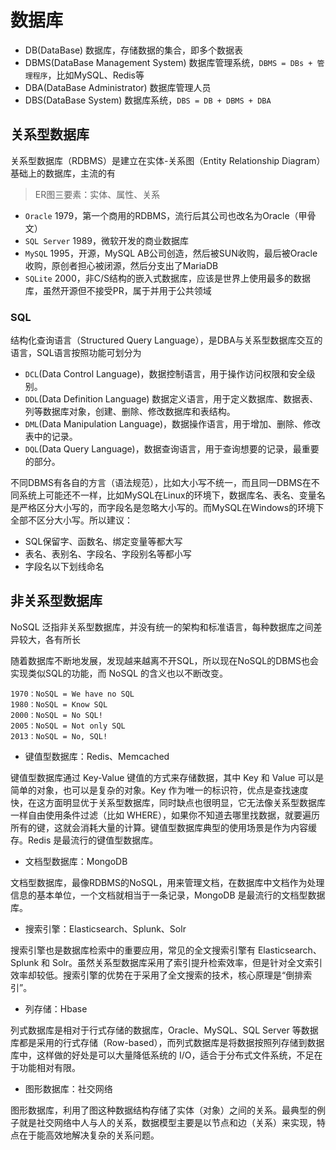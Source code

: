 # 数据库

- DB(DataBase) 数据库，存储数据的集合，即多个数据表
- DBMS(DataBase Management System) 数据库管理系统，`DBMS = DBs + 管理程序`，比如MySQL、Redis等
- DBA(DataBase Administrator) 数据库管理人员
- DBS(DataBase System) 数据库系统，`DBS = DB + DBMS + DBA`

## 关系型数据库

关系型数据库（RDBMS）是建立在实体-关系图（Entity Relationship Diagram）基础上的数据库，主流的有

> ER图三要素：实体、属性、关系

- `Oracle` 1979，第一个商用的RDBMS，流行后其公司也改名为Oracle（甲骨文）
- `SQL Server` 1989，微软开发的商业数据库
- `MySQL` 1995，开源，MySQL AB公司创造，然后被SUN收购，最后被Oracle收购，原创者担心被闭源，然后分支出了MariaDB
- `SQLite` 2000，非C/S结构的嵌入式数据库，应该是世界上使用最多的数据库，虽然开源但不接受PR，属于并用于公共领域

### SQL

结构化查询语言（Structured Query Language），是DBA与关系型数据库交互的语言，SQL语言按照功能可划分为

- `DCL`(Data Control Language)，数据控制语言，用于操作访问权限和安全级别。
- `DDL`(Data Definition Language) 数据定义语言，用于定义数据库、数据表、列等数据库对象，创建、删除、修改数据库和表结构。
- `DML`(Data Manipulation Language)，数据操作语言，用于增加、删除、修改表中的记录。
- `DQL`(Data Query Language)，数据查询语言，用于查询想要的记录，最重要的部分。

不同DBMS有各自的方言（语法规范），比如大小写不统一，而且同一DBMS在不同系统上可能还不一样，比如MySQL在Linux的环境下，数据库名、表名、变量名是严格区分大小写的，而字段名是忽略大小写的。而MySQL在Windows的环境下全部不区分大小写。所以建议：

- SQL保留字、函数名、绑定变量等都大写
- 表名、表别名、字段名、字段别名等都小写
- 字段名以下划线命名

## 非关系型数据库

NoSQL 泛指非关系型数据库，并没有统一的架构和标准语言，每种数据库之间差异较大，各有所长

随着数据库不断地发展，发现越来越离不开SQL，所以现在NoSQL的DBMS也会实现类似SQL的功能，而 NoSQL 的含义也以不断改变。

```text
1970：NoSQL = We have no SQL
1980：NoSQL = Know SQL
2000：NoSQL = No SQL!
2005：NoSQL = Not only SQL
2013：NoSQL = No, SQL!
```

- 键值型数据库：Redis、Memcached

键值型数据库通过 Key-Value 键值的方式来存储数据，其中 Key 和 Value 可以是简单的对象，也可以是复杂的对象。Key 作为唯一的标识符，优点是查找速度快，在这方面明显优于关系型数据库，同时缺点也很明显，它无法像关系型数据库一样自由使用条件过滤（比如 WHERE），如果你不知道去哪里找数据，就要遍历所有的键，这就会消耗大量的计算。键值型数据库典型的使用场景是作为内容缓存。Redis 是最流行的键值型数据库。

- 文档型数据库：MongoDB

文档型数据库，最像RDBMS的NoSQL，用来管理文档，在数据库中文档作为处理信息的基本单位，一个文档就相当于一条记录，MongoDB 是最流行的文档型数据库。

- 搜索引擎：Elasticsearch、Splunk、Solr

搜索引擎也是数据库检索中的重要应用，常见的全文搜索引擎有 Elasticsearch、Splunk 和 Solr。虽然关系型数据库采用了索引提升检索效率，但是针对全文索引效率却较低。搜索引擎的优势在于采用了全文搜索的技术，核心原理是“倒排索引”。

- 列存储：Hbase

列式数据库是相对于行式存储的数据库，Oracle、MySQL、SQL Server 等数据库都是采用的行式存储（Row-based），而列式数据库是将数据按照列存储到数据库中，这样做的好处是可以大量降低系统的 I/O，适合于分布式文件系统，不足在于功能相对有限。

- 图形数据库：社交网络

图形数据库，利用了图这种数据结构存储了实体（对象）之间的关系。最典型的例子就是社交网络中人与人的关系，数据模型主要是以节点和边（关系）来实现，特点在于能高效地解决复杂的关系问题。
